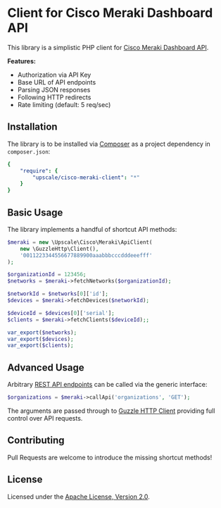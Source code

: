 Client for Cisco Meraki Dashboard API
=====================================

This library is a simplistic PHP client for [Cisco Meraki Dashboard API](https://dashboard.meraki.com/api_docs).

**Features:**
- Authorization via API Key
- Base URL of API endpoints
- Parsing JSON responses
- Following HTTP redirects
- Rate limiting (default: 5 req/sec)

## Installation

The library is to be installed via [Composer](https://getcomposer.org/) as a project dependency in `composer.json`:
```yaml
{
    "require": {
        "upscale/cisco-meraki-client": "*"
    }
}
```

## Basic Usage

The library implements a handful of shortcut API methods:
```php
$meraki = new \Upscale\Cisco\Meraki\ApiClient(
    new \GuzzleHttp\Client(),
    '0011223344556677889900aaabbbcccdddeeefff'
);

$organizationId = 123456;
$networks = $meraki->fetchNetworks($organizationId);

$networkId = $networks[0]['id'];
$devices = $meraki->fetchDevices($networkId);

$deviceId = $devices[0]['serial'];
$clients = $meraki->fetchClients($deviceId);;

var_export($networks);
var_export($devices);
var_export($clients);
```

## Advanced Usage

Arbitrary [REST API endpoints](https://dashboard.meraki.com/api_docs) can be called via the generic interface:
```php
$organizations = $meraki->callApi('organizations', 'GET');
```

The arguments are passed through to [Guzzle HTTP Client](http://guzzlephp.org/) providing full control over API requests.

## Contributing

Pull Requests are welcome to introduce the missing shortcut methods!

## License

Licensed under the [Apache License, Version 2.0](http://www.apache.org/licenses/LICENSE-2.0).
